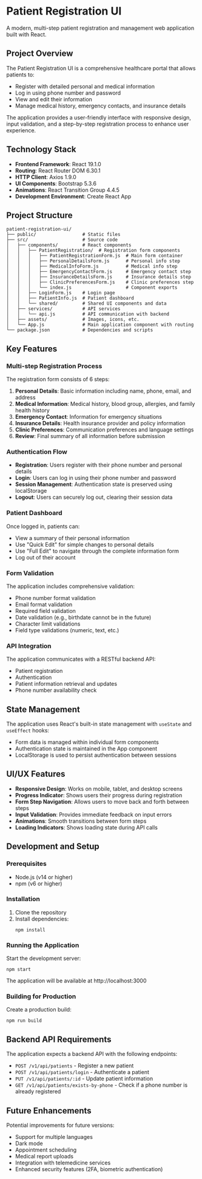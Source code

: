 # Patient Registration UI

A modern, multi-step patient registration and management web application built with React.

## Project Overview

The Patient Registration UI is a comprehensive healthcare portal that allows patients to:

- Register with detailed personal and medical information
- Log in using phone number and password
- View and edit their information
- Manage medical history, emergency contacts, and insurance details

The application provides a user-friendly interface with responsive design, input validation, and a step-by-step registration process to enhance user experience.

## Technology Stack

- **Frontend Framework**: React 19.1.0
- **Routing**: React Router DOM 6.30.1
- **HTTP Client**: Axios 1.9.0
- **UI Components**: Bootstrap 5.3.6
- **Animations**: React Transition Group 4.4.5
- **Development Environment**: Create React App

## Project Structure

```
patient-registration-ui/
├── public/                 # Static files
├── src/                    # Source code
│   ├── components/         # React components
│   │   ├── PatientRegistration/  # Registration form components
│   │   │   ├── PatientRegistrationForm.js  # Main form container
│   │   │   ├── PersonalDetailsForm.js      # Personal info step
│   │   │   ├── MedicalInfoForm.js          # Medical info step
│   │   │   ├── EmergencyContactForm.js     # Emergency contact step
│   │   │   ├── InsuranceDetailsForm.js     # Insurance details step
│   │   │   ├── ClinicPreferencesForm.js    # Clinic preferences step
│   │   │   └── index.js                    # Component exports
│   │   ├── LoginForm.js    # Login page
│   │   ├── PatientInfo.js  # Patient dashboard
│   │   └── shared/         # Shared UI components and data
│   ├── services/           # API services
│   │   └── api.js          # API communication with backend
│   ├── assets/             # Images, icons, etc.
│   └── App.js              # Main application component with routing
└── package.json            # Dependencies and scripts
```

## Key Features

### Multi-step Registration Process

The registration form consists of 6 steps:
1. **Personal Details**: Basic information including name, phone, email, and address
2. **Medical Information**: Medical history, blood group, allergies, and family health history
3. **Emergency Contact**: Information for emergency situations
4. **Insurance Details**: Health insurance provider and policy information
5. **Clinic Preferences**: Communication preferences and language settings
6. **Review**: Final summary of all information before submission

### Authentication Flow

- **Registration**: Users register with their phone number and personal details
- **Login**: Users can log in using their phone number and password
- **Session Management**: Authentication state is preserved using localStorage
- **Logout**: Users can securely log out, clearing their session data

### Patient Dashboard

Once logged in, patients can:
- View a summary of their personal information
- Use "Quick Edit" for simple changes to personal details
- Use "Full Edit" to navigate through the complete information form
- Log out of their account

### Form Validation

The application includes comprehensive validation:
- Phone number format validation
- Email format validation
- Required field validation
- Date validation (e.g., birthdate cannot be in the future)
- Character limit validations
- Field type validations (numeric, text, etc.)

### API Integration

The application communicates with a RESTful backend API:
- Patient registration
- Authentication
- Patient information retrieval and updates
- Phone number availability check

## State Management

The application uses React's built-in state management with `useState` and `useEffect` hooks:
- Form data is managed within individual form components
- Authentication state is maintained in the App component
- LocalStorage is used to persist authentication between sessions

## UI/UX Features

- **Responsive Design**: Works on mobile, tablet, and desktop screens
- **Progress Indicator**: Shows users their progress during registration
- **Form Step Navigation**: Allows users to move back and forth between steps
- **Input Validation**: Provides immediate feedback on input errors
- **Animations**: Smooth transitions between form steps
- **Loading Indicators**: Shows loading state during API calls

## Development and Setup

### Prerequisites

- Node.js (v14 or higher)
- npm (v6 or higher)

### Installation

1. Clone the repository
2. Install dependencies:
   ```
   npm install
   ```

### Running the Application

Start the development server:
```
npm start
```

The application will be available at http://localhost:3000

### Building for Production

Create a production build:
```
npm run build
```

## Backend API Requirements

The application expects a backend API with the following endpoints:

- `POST /v1/api/patients` - Register a new patient
- `POST /v1/api/patients/login` - Authenticate a patient
- `PUT /v1/api/patients/:id` - Update patient information
- `GET /v1/api/patients/exists-by-phone` - Check if a phone number is already registered

## Future Enhancements

Potential improvements for future versions:
- Support for multiple languages
- Dark mode
- Appointment scheduling
- Medical report uploads
- Integration with telemedicine services
- Enhanced security features (2FA, biometric authentication)

